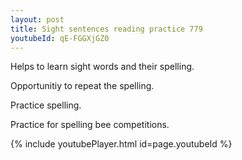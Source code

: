 ```yaml
---
layout: post
title: Sight sentences reading practice 779
youtubeId: qE-FGGXjGZ0
---
```

 
 
Helps to learn sight words and their spelling.

Opportunitiy to repeat the spelling. 

Practice spelling. 
 
Practice for spelling bee competitions. 
 
{% include youtubePlayer.html id=page.youtubeId %}
 
 
